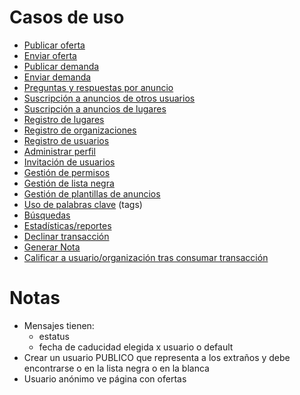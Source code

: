 Casos de uso
============

* [Publicar oferta](publicar_oferta.md)
* [Enviar oferta](enviar_oferta.md)
* [Publicar demanda](publicar_demanda.md)
* [Enviar demanda](enviar_demanda.md)
* [Preguntas y respuestas por anuncio](preguntas_y_respuestas_por_anuncio.md)
* [Suscripción a anuncios de otros usuarios](suscripcion_a_anuncios_de_otros_usuarios.md)
* [Suscripción a anuncios de lugares](suscripcion_a_anuncios_de_lugares.md)
* [Registro de lugares](registro_de_lugares.md)
* [Registro de organizaciones](registro_de_organizaciones.md)
* [Registro de usuarios](registro_de_usuarios.md)
* [Administrar perfil](administrar_perfil.md) 
* [Invitación de usuarios ](invitacion_de_usuarios.md)
* [Gestión de permisos](gestion_de_permisos.md)
* [Gestión de lista negra](gestion_lista_negra.md)
* [Gestión de plantillas de anuncios](gestion_de_plantillas.md)
* [Uso de palabras clave](tags.md) (tags)
* [Búsquedas](busquedas.md)
* [Estadísticas/reportes](estadisticas.md)
* [Declinar transacción](declinar_transaccion.md)
* [Generar Nota](generar_nota.md)
* [Calificar a usuario/organización tras consumar transacción](calificar_tras_consumar_transaccion.md)



Notas
=====

* Mensajes tienen:
	- estatus
	- fecha de caducidad elegida x usuario o default
* Crear un usuario PUBLICO que representa a los extraños y debe encontrarse o en la lista negra o en la blanca
* Usuario anónimo ve página con ofertas
